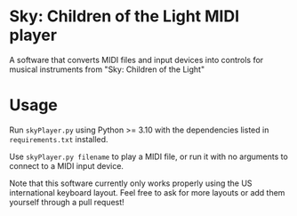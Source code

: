 # Sky: Children of the Light MIDI player
A software that converts MIDI files and input devices into controls for musical instruments from "Sky: Children of the Light"

# Usage
Run `skyPlayer.py` using Python >= 3.10 with the dependencies listed in `requirements.txt` installed.

Use `skyPlayer.py filename` to play a MIDI file, or run it with no arguments to connect to a MIDI input device.

Note that this software currently only works properly using the US international keyboard layout. Feel free to ask for more layouts or add them yourself through a pull request!
